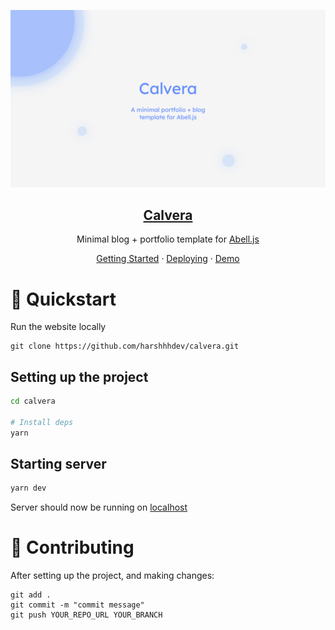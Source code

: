 <p align="center">
  <img src="https://github.com/harshhhdev/calvera/blob/master/Calvera.jpg?raw=true" />
  <a href="https://geethoob.vercel.app/">
    <h2 align="center">Calvera</h2>
  </a>
</p> 
<p align="center">Minimal blog + portfolio template for <a href="https://abelljs.org/">Abell.js</a></p>
<p align="center">
  <a href="https://harshhhdev.github.io/calvera/getting-started">Getting Started</a>
    ·
  <a href="https://harshhhdev.github.io/calvera/deployment">Deploying</a>
    ·
  <a href="https://harshhhdev.github.io/calvera">Demo</a>
 </p>

# 🚀 Quickstart 

Run the website locally

```
git clone https://github.com/harshhhdev/calvera.git
```

## Setting up the project

```bash
cd calvera

# Install deps
yarn
```

## Starting server

```bash
yarn dev
```

Server should now be running on [localhost](https://localhost:3000)

# 🤞 Contributing

After setting up the project, and making changes:

```git
git add .
git commit -m "commit message"
git push YOUR_REPO_URL YOUR_BRANCH
```
